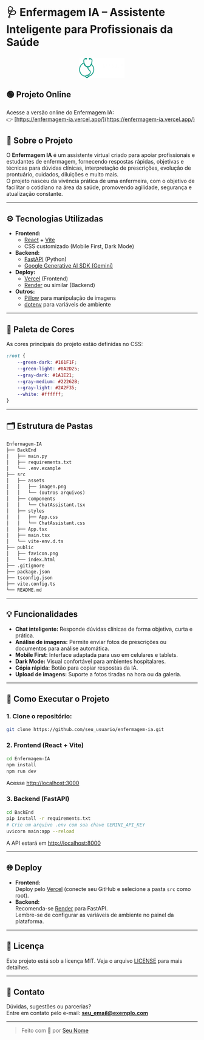 # 🩺 Enfermagem IA – Assistente Inteligente para Profissionais da Saúde

<img src="./src/assets/imagen.png" alt="Logo Enfermagem IA" width="120" style="display:block;margin:24px auto;" />

## 🟢 Projeto Online

Acesse a versão online do Enfermagem IA:  
👉 [https://enfermagem-ia.vercel.app/](https://enfermagem-ia.vercel.app/)

## 📌 Sobre o Projeto

O **Enfermagem IA** é um assistente virtual criado para apoiar profissionais e estudantes de enfermagem, fornecendo respostas rápidas, objetivas e técnicas para dúvidas clínicas, interpretação de prescrições, evolução de prontuário, cuidados, diluições e muito mais.  
O projeto nasceu da vivência prática de uma enfermeira, com o objetivo de facilitar o cotidiano na área da saúde, promovendo agilidade, segurança e atualização constante.

---

## ⚙️ Tecnologias Utilizadas

- **Frontend:**  
  - [React](https://react.dev/) + [Vite](https://vitejs.dev/)
  - CSS customizado (Mobile First, Dark Mode)
- **Backend:**  
  - [FastAPI](https://fastapi.tiangolo.com/) (Python)
  - [Google Generative AI SDK (Gemini)](https://ai.google.dev/)
- **Deploy:**  
  - [Vercel](https://vercel.com/) (Frontend)
  - [Render](https://render.com/) ou similar (Backend)
- **Outros:**  
  - [Pillow](https://python-pillow.org/) para manipulação de imagens
  - [dotenv](https://pypi.org/project/python-dotenv/) para variáveis de ambiente

---

## 🎨 Paleta de Cores

As cores principais do projeto estão definidas no CSS:

```css
:root {
    --green-dark: #161F1F;
    --green-light: #0A2D25;
    --gray-dark: #1A1E21;
    --gray-medium: #22262B;
    --gray-light: #2A2F35;
    --white: #ffffff;
}
```

---

## 🗂️ Estrutura de Pastas

```
Enfermagem-IA
├── BackEnd
│   ├── main.py
│   ├── requirements.txt
│   └── .env.example
├── src
│   ├── assets
│   │   ├── imagen.png
│   │   └── (outros arquivos)
│   ├── components
│   │   └── ChatAssistant.tsx
│   ├── styles
│   │   ├── App.css
│   │   └── ChatAssistant.css
│   ├── App.tsx
│   ├── main.tsx
│   └── vite-env.d.ts
├── public
│   ├── favicon.png
│   └── index.html
├── .gitignore
├── package.json
├── tsconfig.json
├── vite.config.ts
└── README.md
```

---

## 💡 Funcionalidades

- **Chat inteligente:** Responde dúvidas clínicas de forma objetiva, curta e prática.
- **Análise de imagens:** Permite enviar fotos de prescrições ou documentos para análise automática.
- **Mobile First:** Interface adaptada para uso em celulares e tablets.
- **Dark Mode:** Visual confortável para ambientes hospitalares.
- **Cópia rápida:** Botão para copiar respostas da IA.
- **Upload de imagens:** Suporte a fotos tiradas na hora ou da galeria.

---

## 🚀 Como Executar o Projeto

### 1. **Clone o repositório:**
```bash
git clone https://github.com/seu_usuario/enfermagem-ia.git
```

### 2. **Frontend (React + Vite)**

```bash
cd Enfermagem-IA
npm install
npm run dev
```
Acesse [http://localhost:3000](http://localhost:3000)

### 3. **Backend (FastAPI)**

```bash
cd BackEnd
pip install -r requirements.txt
# Crie um arquivo .env com sua chave GEMINI_API_KEY
uvicorn main:app --reload
```
A API estará em [http://localhost:8000](http://localhost:8000)

---

## 🌐 Deploy

- **Frontend:**  
  Deploy pelo [Vercel](https://vercel.com/) (conecte seu GitHub e selecione a pasta `src` como root).
- **Backend:**  
  Recomenda-se [Render](https://render.com/) para FastAPI.  
  Lembre-se de configurar as variáveis de ambiente no painel da plataforma.

---


## 📄 Licença

Este projeto está sob a licença MIT. Veja o arquivo [LICENSE](LICENSE) para mais detalhes.

---

## 📧 Contato

Dúvidas, sugestões ou parcerias?  
Entre em contato pelo e-mail: **seu_email@exemplo.com**

---

> Feito com 💚 por [Seu Nome](https://github.com/seu_usuario)